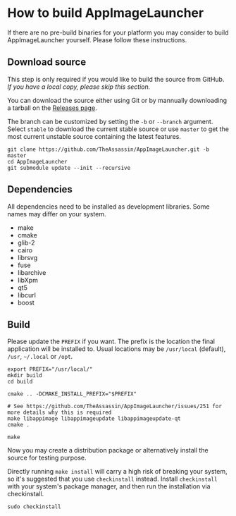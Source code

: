 # How to build AppImageLauncher

If there are no pre-build binaries for your platform you may consider to build AppImageLauncher yourself. Please follow these instructions.


## Download source

This step is only required if you would like to build the source from GitHub. *If you have a local copy, please skip this section.*

You can download the source either using Git or by mannually downloading a tarball on the [Releases page](https://github.com/TheAssassin/AppImageLauncher/releases).

The branch can be customized by setting the `-b` or `--branch` argument. Select `stable` to download the current stable source or use `master` to get the most current unstable source containing the latest features.

```shell
git clone https://github.com/TheAssassin/AppImageLauncher.git -b master
cd AppImageLauncher
git submodule update --init --recursive
```


## Dependencies

All dependencies need to be installed as development libraries. Some names may differ on your system.

 - make
 - cmake
 - glib-2
 - cairo
 - librsvg
 - fuse
 - libarchive
 - libXpm
 - qt5
 - libcurl
 - boost


## Build

Please update the `PREFIX` if you want. The prefix is the location the final application will be installed to. Usual locations may be `/usr/local` (default), `/usr`, `~/.local` or `/opt`.

```shell
export PREFIX="/usr/local/"
mkdir build
cd build

cmake .. -DCMAKE_INSTALL_PREFIX="$PREFIX"

# See https://github.com/TheAssassin/AppImageLauncher/issues/251 for more details why this is required
make libappimage libappimageupdate libappimageupdate-qt
cmake .

make
```

Now you may create a distribution package or alternatively install the source for testing purpose.

Directly running `make install` will carry a high risk of breaking your system, so it's suggested that you use `checkinstall` instead.  Install `checkinstall` with your system's package manager, and then run the installation via checkinstall.

```shell
sudo checkinstall
```
